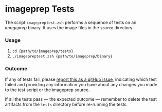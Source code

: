 # imageprep Tests #

The script `imagepreptest.zsh` performs a sequence of tests on an *imageprep* binary. It uses the image files in the `source` directory.

### Usage ###

1. `cd {path/to/imageprep/tests}`
1. `./imagepreptest.zsh {path/to/imageprep/binary}`

### Outcome ###

If any of tests fail, please [report this as a gitHub issue](https://github.com/smittytone/imageprep/issues), indicating which test failed and providing any information you have about any changes you made to the test script or the imageprep source.

If all the tests pass — the expected outcome — remember to delete the test artifacts from the `tests` directory before re-running the tests.
